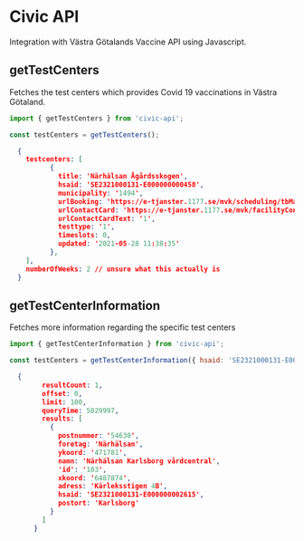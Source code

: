 # Civic API

Integration with Västra Götalands Vaccine API using Javascript.


## getTestCenters

Fetches the test centers which provides Covid 19 vaccinations in Västra Götaland.

```javascript
import { getTestCenters } from 'civic-api';

const testCenters = getTestCenters();

```

```json
  {
    testcenters: [
          {
            title: 'Närhälsan Ågårdsskogen',
            hsaid: 'SE2321000131-E000000000458',
            municipality: '1494',
            urlBooking: 'https://e-tjanster.1177.se/mvk/scheduling/tbMakeValidation.xhtml?hsaid=SE2321000131-E000000000458&dynamicid=bb0225fc-7c37-47c1-8558-ddb991501c2c',
            urlContactCard: 'https://e-tjanster.1177.se/mvk/facilityContactCard.xhtml?hsaId=SE2321000131-E000000000458',
            urlContactCardText: '1',
            testtype: '1',
            timeslots: 0,
            updated: '2021-05-28 11:38:35'
          },
    ],
    numberOfWeeks: 2 // unsure what this actually is
  }
```

## getTestCenterInformation

Fetches more information regarding the specific test centers

```javascript
import { getTestCenterInformation } from 'civic-api';

const testCenters = getTestCenterInformation({ hsaid: 'SE2321000131-E000000007687' });

```

```json
  {
        resultCount: 1,
        offset: 0,
        limit: 100,
        queryTime: 5029997,
        results: [
          {
            postnummer: '54630',
            foretag: 'Närhälsan',
            ykoord: '471781',
            namn: 'Närhälsan Karlsborg vårdcentral',
            'id': '103',
            xkoord: '6487874',
            adress: 'Kärleksstigen 4B',
            hsaid: 'SE2321000131-E000000002615',
            postort: 'Karlsborg'
          }
        ]
      }
```